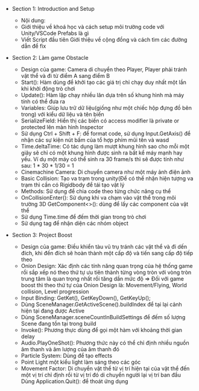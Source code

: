 * Section 1: Introduction and Setup
	* Nội dung:
	* Giới thiệu về khoá học và cách setup môi trường code với Unity/VSCode
	Prefabs là gì 
	* Viết Script đầu tiên
	Giới thiệu về cộng đồng và cách tìm các đường dẫn để fix
	
* Section 2: Làm game Obstacle
	* Design của game: Camera di chuyển theo Player, Player phải tránh vật thể và đi từ điểm A sang
	điểm B
	* Start(): Hàm dùng để khởi tạo các giá trị chỉ chạy duy nhất một lần khi khởi động trò chơi
	* Update(): Hàm lặp chạy nhiều lân dựa trên số khung hình mà máy tính có thể đưa ra
	* Variables: Giúp lưu trữ dữ liệu(giống như một chiếc hộp đựng đồ bên trong) với kiểu dữ liệu
	và tên biến
	* SerializeField: Hiển thị các biến có access modifier là private or protected lên màn hình Inspector
	* Sử dụng Ctrl + Shift + F: để format code, sử dụng Input.GetAxis() để nhận các sự kiện nút
	bấm của tổ hợp phím mũi tên và wasd
	* Time.deltaTime: Có tác dụng làm mượt khung hình sao cho mỗi một giây sẽ chỉ có một khung hình được 
	sinh ra bất kể máy mạnh hay yếu. Ví dụ một máy có thể sinh ra 30 frame/s thì sẽ được tính như
	sau: 1 * 30 * 1/30 = 1
	* Cinemachine Camera: Di chuyển camera như một máy ảnh điện ảnh
	* Basic Collision: Tạo va trạm trong unity(Để có thể nhận hiện tượng va trạm thì cần có Rigidbody
	để tái tạo vật lý
	* Methods: Sử dụng để chia code theo từng chức năng cụ thể
	* OnCollisionEnter(): Sử dụng khi va chạm vào vật thể trong môi trường 3D
	GetComponent<>(): dùng để lấy các component của vật thể
	* Sử dụng Time.time để đếm thời gian trong trò chơi
	* Sử dụng tag để nhận diện các nhóm object 
* Section 3: Project Boost
	* Design của game: Điều khiển tàu vũ trụ tránh các vật thể và đi dến đích, khi đến đích sẽ hoàn
	thành một cấp độ và tiến sang cấp độ tiếp theo
	* Onion Design: Xác định các tính năng quan trọng của hệ thống game rồi sắp xếp nó theo thứ tự
	ưu tiên thành từng vòng tròn với vòng tròn trung tâm là quan trọng nhất rồi tăng dần mức
	độ => Đối với game boost thì theo thứ tự của Onion Design là: Movement/Flying, 
	World collision, Level progression
	* Input Binding: GetKet(), GetKeyDown(), GetKeyUp();
	* Dùng SceneManager.GetActiveScene().buildIndex để tại lại cảnh hiện tại đang được Active
	* Dùng SceneManager.sceneCountInBuildSettings để đếm số lượng Scene đang tồn tại trong build
	* Invoke(): Phương thực dùng để gọi một hàm với khoảng thời gian delay
	* Audio.PlayOneShot(): Phương thức này có thể chỉ định nhiều nguồn âm thanh và âm lượng của
	âm thanh đó
	* Particle System: Dùng để tạo effects
	* Point Light một kiểu light làm sáng theo các góc
	* Movement Factor: Di chuyển vật thể từ vị trí hiện tại của vật thể đến một vị trí chỉ định rồi
	từ vị trí đó di chuyển người lại vị trí ban đầu
	Dùng Application.Quit(): để thoát ứng dụng


	
	